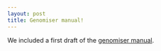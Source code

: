 ```yaml
---
layout: post
title: Genomiser manual!
---
```


We included a first draft of the [genomiser manual](/Exomiser/genomiser).

